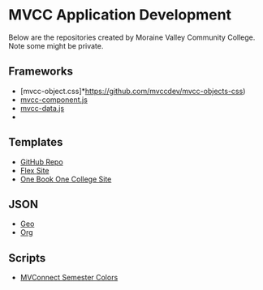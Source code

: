 # MVCC Application Development

Below are the repositories created by Moraine Valley Community College. Note some might be private.

## Frameworks

* [mvcc-object.css]*https://github.com/mvccdev/mvcc-objects-css)
* [mvcc-component.js](https://github.com/mvccdev/mvcc-component-js)
* [mvcc-data.js](https://github.com/mvccdev/mvcc-data-js)
* 
## Templates

* [GitHub Repo](https://github.com/mvccdev/github-repo-template)
* [Flex Site](https://github.com/mvccdev/flex-repo-template) 
* [One Book One College Site](https://github.com/mvccdev/one-book-site-template) 

## JSON

* [Geo](https://github.com/mvccdev/geo-json) 
* [Org](https://github.com/mvccdev/org-json) 

## Scripts

* [MVConnect Semester Colors](https://github.com/mvccdev/mvconnect-semester-color-scripts)

